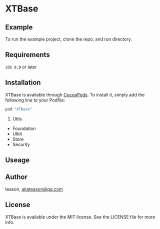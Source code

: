 # XTBase

## Example

To run the example project, clone the repo, and run directory.

## Requirements

`iOS 8.0` or later

## Installation

XTBase is available through [CocoaPods](http://cocoapods.org). To install
it, simply add the following line to your Podfile:

```ruby
pod "XTBase"
```


1. Utils

* Foundation
* UIkit                  
* Store
* Security


## Useage

## Author

teason, akateason@qq.com

## License

XTBase is available under the MIT license. See the LICENSE file for more info.
